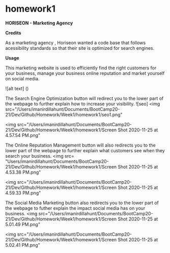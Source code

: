 # homework1

**HORISEON - Marketing Agency**


**Credits**

As a marketing agency , Horiseon wanted a code base that follows acessibility standards so that their site is optimized for search engines. 

**Usage**

This marketing website is used to efficiently find the right customers for your business, manage your business online reputation and market yourself on social media. 

![alt text] ()

The Search Engine Optimization button will redirect you to the lower part of the webpage to further explain how to increase your visibility. 
![seo] <img src="/Users/imanirdillahunt/Documents/BootCamp20-21/Dev/Github/Homework/Week1/homework1/seo1.png"

<img src="/Users/imanirdillahunt/Documents/BootCamp20-21/Dev/Github/Homework/Week1/homework1/Screen Shot 2020-11-25 at 4.57.54 PM.png"

The Online Reputation Management button will also redirects you to the lower part of the webpage to further explain what customers see when they search your business. <img src= "Users/imanirdillahunt/Documents/BootCamp20-21/Dev/Github/Homework/Week1/homework1/Screen Shot 2020-11-25 at 4.53.38 PM.png"

<img src="/Users/imanirdillahunt/Documents/BootCamp20-21/Dev/Github/Homework/Week1/homework1/Screen Shot 2020-11-25 at 4.59.33 PM.png"

The Social Media Marketing button also redirects you to the lower part of the webpage to futher explain the impact social media has on your business. <img src="/Users/imanirdillahunt/Documents/BootCamp20-21/Dev/Github/Homework/Week1/homework1/Screen Shot 2020-11-25 at 5.01.49 PM.png"

<img src="/Users/imanirdillahunt/Documents/BootCamp20-21/Dev/Github/Homework/Week1/homework1/Screen Shot 2020-11-25 at 5.02.41 PM.png"
